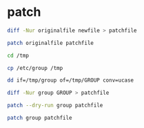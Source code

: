 # patch

```bash
diff -Nur originalfile newfile > patchfile
```

```bash
patch originalfile patchfile
```

```bash
cd /tmp

cp /etc/group /tmp

dd if=/tmp/group of=/tmp/GROUP conv=ucase

diff -Nur group GROUP > patchfile

patch --dry-run group patchfile

patch group patchfile
```
